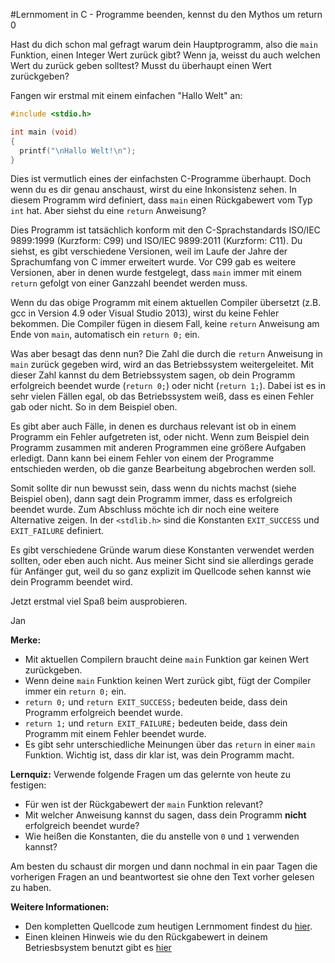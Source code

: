 #Lernmoment in C - Programme beenden, kennst du den Mythos um return 0

Hast du dich schon mal gefragt warum dein Hauptprogramm, also die `main` Funktion, einen Integer Wert zurück gibt? Wenn ja, weisst du auch welchen Wert du zurück geben solltest? Musst du überhaupt einen Wert zurückgeben?

Fangen wir erstmal mit einem einfachen "Hallo Welt" an:

```c
#include <stdio.h>

int main (void)
{
  printf("\nHallo Welt!\n");
}
```

Dies ist vermutlich eines der einfachsten C-Programme überhaupt. Doch wenn du es dir genau anschaust, wirst du eine Inkonsistenz sehen. In diesem Programm wird definiert, dass `main` einen Rückgabewert vom Typ `int` hat. Aber siehst du eine `return` Anweisung?

Dies Programm ist tatsächlich konform mit den C-Sprachstandards ISO/IEC 9899:1999 (Kurzform: C99) und ISO/IEC 9899:2011 (Kurzform: C11). Du siehst, es gibt verschiedene Versionen, weil im Laufe der Jahre der Sprachumfang von C immer erweitert wurde. Vor C99 gab es weitere Versionen, aber in denen wurde festgelegt, dass `main` immer mit einem `return` gefolgt von einer Ganzzahl beendet werden muss.

Wenn du das obige Programm mit einem aktuellen Compiler übersetzt (z.B. gcc in Version 4.9 oder Visual Studio 2013), wirst du keine Fehler bekommen. Die Compiler fügen in diesem Fall, keine `return` Anweisung am Ende von `main`, automatisch ein `return 0;` ein.

Was aber besagt das denn nun? Die Zahl die durch die `return` Anweisung in `main` zurück gegeben wird, wird an das Betriebssystem weitergeleitet. Mit dieser Zahl kannst du dem Betriebssystem sagen, ob dein Programm erfolgreich beendet wurde (`return 0;`) oder nicht (`return 1;`). Dabei ist es in sehr vielen Fällen egal, ob das Betriebssystem weiß, dass es einen Fehler gab oder nicht. So in dem Beispiel oben.

Es gibt aber auch Fälle, in denen es durchaus relevant ist ob in einem Programm ein Fehler aufgetreten ist, oder nicht. Wenn zum Beispiel dein Programm zusammen mit anderen Programmen eine größere Aufgaben erledigt. Dann kann bei einem Fehler von einem der Programme entschieden werden, ob die ganze Bearbeitung abgebrochen werden soll.

Somit sollte dir nun bewusst sein, dass wenn du nichts machst (siehe Beispiel oben), dann sagt dein Programm immer, dass es erfolgreich beendet wurde. Zum Abschluss möchte ich dir noch eine weitere Alternative zeigen. In der `<stdlib.h>` sind die Konstanten `EXIT_SUCCESS` und `EXIT_FAILURE` definiert.

Es gibt verschiedene Gründe warum diese Konstanten verwendet werden sollten, oder eben auch nicht. Aus meiner Sicht sind sie allerdings gerade für Anfänger gut, weil du so ganz explizit im Quellcode sehen kannst wie dein Programm beendet wird.

Jetzt erstmal viel Spaß beim ausprobieren.

Jan

**Merke:**

-	Mit aktuellen Compilern braucht deine `main` Funktion gar keinen Wert zurückgeben.
-	Wenn deine `main` Funktion keinen Wert zurück gibt, fügt der Compiler immer ein `return 0;` ein.
-	`return 0;` und `return EXIT_SUCCESS;` bedeuten beide, dass dein Programm erfolgreich beendet wurde.
-	`return 1;` und `return EXIT_FAILURE;` bedeuten beide, dass dein Programm mit einem Fehler beendet wurde.
-	Es gibt sehr unterschiedliche Meinungen über das `return` in einer `main` Funktion. Wichtig ist, dass dir klar ist, was dein Programm macht.

**Lernquiz:** Verwende folgende Fragen um das gelernte von heute zu festigen:

-	Für wen ist der Rückgabewert der `main` Funktion relevant?
-	Mit welcher Anweisung kannst du sagen, dass dein Programm **nicht** erfolgreich beendet wurde?
-	Wie heißen die Konstanten, die du anstelle von `0` und `1` verwenden kannst?

Am besten du schaust dir morgen und dann nochmal in ein paar Tagen die vorherigen Fragen an und beantwortest sie ohne den Text vorher gelesen zu haben.

**Weitere Informationen:**

-	Den kompletten Quellcode zum heutigen Lernmoment findest du [hier](https://github.com/inginform/lernmomente/tree/master/C_ProgrammBeenden).
-	Einen kleinen Hinweis wie du den Rückgabewert in deinem Betriesbsystem benutzt gibt es [hier](https://de.wikibooks.org/wiki/C-Programmierung:_Funktionen#exit.28.29)
